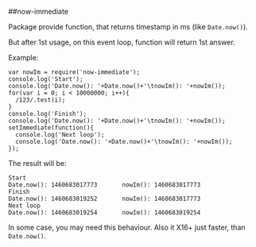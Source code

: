 ##now-immediate

Package provide function, that returns timestamp in ms (like `Date.now()`).
 
But after 1st usage, on this event loop, function will return 1st answer.

Example:

    var nowIm = require('now-immediate');
    console.log('Start');
    console.log('Date.now(): '+Date.now()+'\tnowIm(): '+nowIm());
    for(var i = 0; i < 10000000; i++){
      /123/.test(i);
    }
    console.log('Finish');
    console.log('Date.now(): '+Date.now()+'\tnowIm(): '+nowIm());
    setImmediate(function(){
      console.log('Next loop');
      console.log('Date.now(): '+Date.now()+'\tnowIm(): '+nowIm());
    });
    
The result will be:

    Start
    Date.now(): 1460683017773       nowIm(): 1460683017773
    Finish
    Date.now(): 1460683019252       nowIm(): 1460683017773
    Next loop
    Date.now(): 1460683019254       nowIm(): 1460683019254
    
In some case, you may need this behaviour. Also it X16+ just faster, than `Date.now()`.